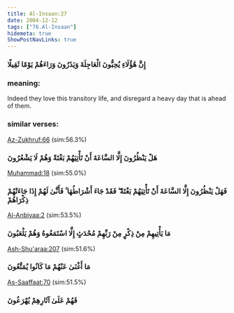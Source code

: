 ```yaml
---
title: Al-Insaan:27
date: 2004-12-12
tags: ["76.Al-Insaan"]
hidemeta: true 
ShowPostNavLinks: true 
---
```

### إِنَّ هَٰؤُلَاءِ يُحِبُّونَ الْعَاجِلَةَ وَيَذَرُونَ وَرَاءَهُمْ يَوْمًا ثَقِيلًا
### meaning: 
Indeed they love this transitory life, and disregard a heavy day that is ahead of them.
### similar verses: 

[Az-Zukhruf:66](/43/66) (sim:56.3%)

### هَلْ يَنْظُرُونَ إِلَّا السَّاعَةَ أَنْ تَأْتِيَهُمْ بَغْتَةً وَهُمْ لَا يَشْعُرُونَ

[Muhammad:18](/47/18) (sim:55.0%)

### فَهَلْ يَنْظُرُونَ إِلَّا السَّاعَةَ أَنْ تَأْتِيَهُمْ بَغْتَةً ۖ فَقَدْ جَاءَ أَشْرَاطُهَا ۚ فَأَنَّىٰ لَهُمْ إِذَا جَاءَتْهُمْ ذِكْرَاهُمْ

[Al-Anbiyaa:2](/21/2) (sim:53.5%)

### مَا يَأْتِيهِمْ مِنْ ذِكْرٍ مِنْ رَبِّهِمْ مُحْدَثٍ إِلَّا اسْتَمَعُوهُ وَهُمْ يَلْعَبُونَ

[Ash-Shu'araa:207](/26/207) (sim:51.6%)

### مَا أَغْنَىٰ عَنْهُمْ مَا كَانُوا يُمَتَّعُونَ

[As-Saaffaat:70](/37/70) (sim:51.5%)

### فَهُمْ عَلَىٰ آثَارِهِمْ يُهْرَعُونَ

